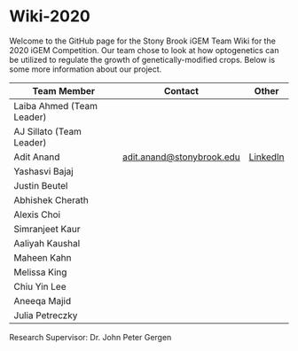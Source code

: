# Wiki-2020
Welcome to the GitHub page for the Stony Brook iGEM Team Wiki for the 2020 iGEM Competition. Our team chose to look at how optogenetics can be utilized to regulate the growth of genetically-modified crops. Below is some more information about our project.

| Team Member | Contact | Other |
| --- | --- | --- |
| Laiba Ahmed (Team Leader) |  | []() |
| AJ Sillato (Team Leader) |  | []() |
| Adit Anand | adit.anand@stonybrook.edu | [LinkedIn](https://www.linkedin.com/in/adit-anand-b55348193/) |
| Yashasvi Bajaj | <!--Email address --> | [<!-- Text displayed in the table. Insert link to LinkedIn, etc. in parentheses -->]() |
| Justin Beutel | <!--Email address --> | [<!-- Text displayed in the table. Insert link to LinkedIn, etc. in parentheses -->]() |
| Abhishek Cherath | <!--Email address --> | [<!-- Text displayed in the table. Insert link to LinkedIn, etc. in parentheses -->]() |
| Alexis Choi | <!--Email address --> | [<!-- Text displayed in the table. Insert link to LinkedIn, etc. in parentheses -->]() |
| Simranjeet Kaur | <!--Email address --> | [<!-- Text displayed in the table. Insert link to LinkedIn, etc. in parentheses -->]() |
| Aaliyah Kaushal | <!--Email address --> | [<!-- Text displayed in the table. Insert link to LinkedIn, etc. in parentheses -->]() |
| Maheen Kahn | <!--Email address --> | [<!-- Text displayed in the table. Insert link to LinkedIn, etc. in parentheses -->]() |
| Melissa King | <!--Email address --> | [<!-- Text displayed in the table. Insert link to LinkedIn, etc. in parentheses -->]() |
| Chiu Yin Lee | <!--Email address --> | [<!-- Text displayed in the table. Insert link to LinkedIn, etc. in parentheses -->]() |
| Aneeqa Majid | <!--Email address --> | [<!-- Text displayed in the table. Insert link to LinkedIn, etc. in parentheses -->]() |
| Julia Petreczky | <!--Email address --> | [<!-- Text displayed in the table. Insert link to LinkedIn, etc. in parentheses -->]() |

Research Supervisor: Dr. John Peter Gergen
